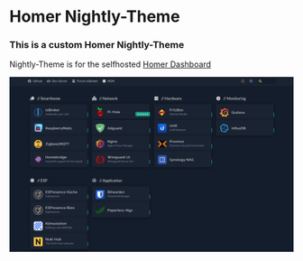 # Homer Nightly-Theme

### This is a custom Homer Nightly-Theme

Nightly-Theme is for the selfhosted [Homer Dashboard](https://github.com/bastienwirtz/homer)

![Preview](preview.png)
